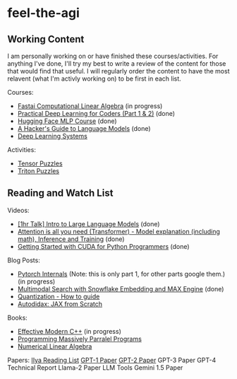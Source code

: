 # feel-the-agi

## Working Content

I am personally working on or have finished these courses/activities. For anything I've done, I'll try my best to write a review of the content for those that would find that useful. I will regularly order the content to have the most relavent (what I'm activly working on) to be first in each list. 

Courses:
- [Fastai Computational Linear Algebra](https://github.com/fastai/numerical-linear-algebra/blob/master/README.md) (in progress)
- [Practical Deep Learning for Coders (Part 1 & 2)](https://course.fast.ai/) (done)
- [Hugging Face MLP Course](https://huggingface.co/learn/nlp-course/chapter1/1) (done)
- [A Hacker's Guide to Language Models](https://www.youtube.com/watch?v=jkrNMKz9pWU) (done)
- [Deep Learning Systems](https://dlsyscourse.org/)

Activities:
- [Tensor Puzzles](https://github.com/srush/Tensor-Puzzles)
- [Triton Puzzles](https://github.com/srush/Triton-Puzzles)


## Reading and Watch List

Videos:
- [[1hr Talk] Intro to Large Language Models](https://www.youtube.com/watch?v=zjkBMFhNj_g) (done)
- [Attention is all you need (Transformer) - Model explanation (including math), Inference and Training](https://www.youtube.com/watch?v=bCz4OMemCcA&t=657s) (done)
- [Getting Started with CUDA for Python Programmers](https://www.youtube.com/watch?v=nOxKexn3iBo) (done)

Blog Posts:
- [Pytorch Internals](https://pytorch.org/blog/a-tour-of-pytorch-internals-1/) (Note: this is only part 1, for other parts google them.) (in progress)
- [Multimodal Search with Snowflake Embedding and MAX Engine](https://www.modular.com/blog/multimodal-search-with-snowflake-embedding-and-max-engine) (done)
- [Quantization - How to guide](https://llama.meta.com/docs/how-to-guides/quantization/)
- [Autodidax: JAX from Scratch](https://jax.readthedocs.io/en/latest/autodidax.html)

Books:
- [Effective Modern C++](https://www.bugs.frozent.pl/Effective%20Modern%20C++%20(%20PDFDrive.com%20).pdf) (in progress)
- [Programming Massively Parralel Programs](http://gpu.di.unimi.it/books/PMPP-3rd-Edition.pdf)
- [Numerical Linear Algebra](https://www.stat.uchicago.edu/~lekheng/courses/309/books/Trefethen-Bau.pdf) 
  
Papers:
[IIya Reading List](https://arc.net/folder/D0472A20-9C20-4D3F-B145-D2865C0A9FEE)
[GPT-1 Paper](https://s3-us-west-2.amazonaws.com/openai-assets/research-covers/language-unsupervised/language_understanding_paper.pdf)
[GPT-2 Paper](https://d4mucfpksywv.cloudfront.net/better-language-models/language_models_are_unsupervised_multitask_learners.pdf)
GPT-3 Paper
GPT-4 Technical Report
Llama-2 Paper
LLM Tools
Gemini 1.5 Paper

